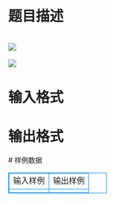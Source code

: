 # 

 
 # 题目描述 
<p>
<br><img src="/source/joyoi/tyvj-2948/img/aHR0cDovL3d3dy5qb3lvaS5jbi9wcm9ibGVtL3R5dmotMjk0OC9wcm9ibGVtc19pbWFnZXMvMzUyNy8xMS5qcGc=.jpg"></img><br><br><img src="/source/joyoi/tyvj-2948/img/aHR0cDovL3d3dy5qb3lvaS5jbi9wcm9ibGVtL3R5dmotMjk0OC9wcm9ibGVtc19pbWFnZXMvMzUyNy8yMi5qcGc=.jpg"></img></p> 

 
 # 输入格式 
<p>
</p> 

 
 # 输出格式 
<p>
</p> 
# 样例数据
<style>
        table,table tr th, table tr td { border:1px solid #0094ff; }
        table { width: 200px; min-height: 25px; line-height: 25px; text-align: center; border-collapse: collapse;}   
    </style>
<table>
	<tr>
		<td>输入样例</td>
		<td>输出样例</td>
	</tr>
<tr><td></td><td></td></tr></table>
